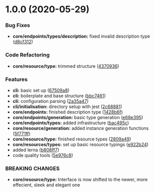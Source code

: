 # 1.0.0 (2020-05-29)


### Bug Fixes

* **core/endpoints/types/description:** fixed invalid description type ([d8cf312](https://github.com/yashmahalwal/nirikshak/commit/d8cf312aabb4bfbc5363152ccaea021e3633926d))


### Code Refactoring

* **core/resource/type:** trimmed structure ([4370936](https://github.com/yashmahalwal/nirikshak/commit/4370936fa1be9f9bed081d58aa7dc378cd66c470))


### Features

* **cli:** basic set up ([67509a8](https://github.com/yashmahalwal/nirikshak/commit/67509a8ebe69565a723a0318c2e78ef425e2e98c))
* **cli:** boilerplate and base structure ([bbc7461](https://github.com/yashmahalwal/nirikshak/commit/bbc74612cd22dd10e7b15b5e9316466e78c65303))
* **cli:** configuration parsing ([2a35a47](https://github.com/yashmahalwal/nirikshak/commit/2a35a4756573f95f1eb4a4c106bec9856b50922f))
* **cli/initialisation:** directory setup with jest ([2c68881](https://github.com/yashmahalwal/nirikshak/commit/2c68881aa96cbecea7d36564cb718790af98530a))
* **core/endpoints:** finished description type ([1428b6f](https://github.com/yashmahalwal/nirikshak/commit/1428b6f325f35b7a1becd96030cedc94e20f4b6d))
* **core/endpoints/generation:** basic type generation ([e68e395](https://github.com/yashmahalwal/nirikshak/commit/e68e395a680835195c998c12afaadb7cacae1e86))
* **core/endpoints/types:** added infrastructure ([bac495c](https://github.com/yashmahalwal/nirikshak/commit/bac495c3fc806e938edfc8fd91f621c686083c97))
* **core/resource/generation:** added instance generation functions ([5f771ff](https://github.com/yashmahalwal/nirikshak/commit/5f771ffb7a76f07d253e9d49a43eddce87847892))
* **core/resource/type:** finished resource types ([2809a49](https://github.com/yashmahalwal/nirikshak/commit/2809a490c0e869fcedc31244a5ca8391bcf426f0))
* **core/resources/types:** set up basic resource typings ([e922b24](https://github.com/yashmahalwal/nirikshak/commit/e922b24edc94a3add1bc681f6ae0d5d20ac4e5f8))
* added lerna ([b808ff7](https://github.com/yashmahalwal/nirikshak/commit/b808ff7385bb8709aca7349cb2d39251fdc3fe6c))
* code quality tools ([5e976c8](https://github.com/yashmahalwal/nirikshak/commit/5e976c8a273dd0865e8e505a558cb8920f17a132))


### BREAKING CHANGES

* **core/resource/type:** Interface is now shifted to the newer, more effecient, sleek and elegant one



